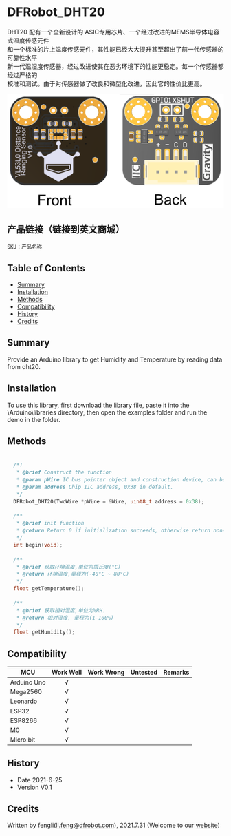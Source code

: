 # DFRobot_DHT20

DHT20 配有一个全新设计的 ASIC专用芯片、一个经过改进的MEMS半导体电容式湿度传感元件 <br>
和一个标准的片上温度传感元件，其性能已经大大提升甚至超出了前一代传感器的可靠性水平 <br>
新一代温湿度传感器，经过改进使其在恶劣环境下的性能更稳定。每一个传感器都经过严格的 <br>
校准和测试。由于对传感器做了改良和微型化改进，因此它的性价比更高。<br>

![正反面svg效果图](https://github.com/cdjq/DFRobot_LIS2DW12/raw/master/resources/images/SEN0245svg4.png)

## 产品链接（链接到英文商城）
    SKU：产品名称
## Table of Contents

* [Summary](#summary)
* [Installation](#installation)
* [Methods](#methods)
* [Compatibility](#compatibility)
* [History](#history)
* [Credits](#credits)

## Summary


Provide an Arduino library to get Humidity and Temperature by reading data from dht20.

## Installation

To use this library, first download the library file, paste it into the \Arduino\libraries directory, then open the examples folder and run the demo in the folder.

## Methods
```C++

  /*!
   * @brief Construct the function
   * @param pWire IC bus pointer object and construction device, can both pass or not pass parameters, Wire in default.
   * @param address Chip IIC address, 0x38 in default.
   */
  DFRobot_DHT20(TwoWire *pWire = &Wire, uint8_t address = 0x38);

  /**
   * @brief init function
   * @return Return 0 if initialization succeeds, otherwise return non-zero and error code.
   */
  int begin(void);
    
  /**
   * @brief 获取环境温度,单位为摄氏度(°C)
   * @return 环境温度,量程为(-40°C ~ 80°C)
   */
  float getTemperature();
    
  /**
   * @brief 获取相对湿度,单位为%RH. 
   * @return 相对湿度, 量程为(1-100%)
   */
  float getHumidity();
```

## Compatibility

MCU                | Work Well    | Work Wrong   | Untested    | Remarks
------------------ | :----------: | :----------: | :---------: | -----
Arduino Uno        |      √       |              |             | 
Mega2560        |      √       |              |             | 
Leonardo        |      √       |              |             | 
ESP32        |      √       |              |             | 
ESP8266        |      √       |              |             | 
M0        |      √       |              |             | 
Micro:bit        |      √       |              |             | 

## History

- Date 2021-6-25
- Version V0.1


## Credits

Written by fengli(li.feng@dfrobot.com), 2021.7.31 (Welcome to our [website](https://www.dfrobot.com/))





